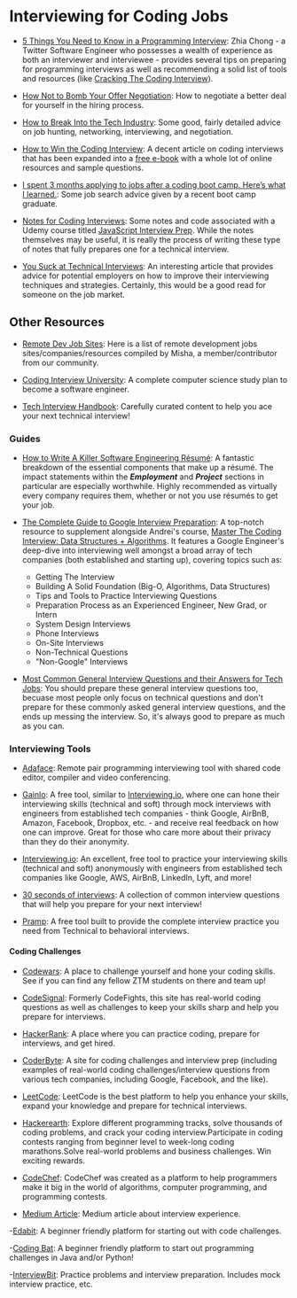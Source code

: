 # Interviewing for Coding Jobs

- [5 Things You Need to Know in a Programming Interview](https://medium.freecodecamp.org/the-most-important-things-you-need-to-know-for-a-programming-interview-3429ac2454b): Zhia Chong - a Twitter Software Engineer who possesses a wealth of experience as both an interviewer and interviewee - provides several tips on preparing for programming interviews as well as recommending a solid list of tools and resources (like [Cracking The Coding Interview](https://www.amazon.com/gp/product/0984782850/ref=as_li_tl?ie=UTF8&tag=zrecommended-20&camp=1789&creative=9325&linkCode=as2&creativeASIN=0984782850&linkId=86b9ff78cbd7423ea3b98d3aca1995c3)).

- [How Not to Bomb Your Offer Negotiation](https://medium.freecodecamp.org/how-not-to-bomb-your-offer-negotiation-c46bb9bc7dea): How to negotiate a better deal for yourself in the hiring process.

- [How to Break Into the Tech Industry](https://haseebq.com/how-to-break-into-tech-job-hunting-and-interviews/): Some good, fairly detailed advice on job hunting, networking, interviewing, and negotiation.

- [How to Win the Coding Interview](https://blog.devmastery.com/how-to-win-the-coding-interview-71ae7102d685): A decent article on coding interviews that has been expanded into a [free e-book](http://freebies.devmastery.com/interview-guide/) with a whole lot of online resources and sample questions.

- [I spent 3 months applying to jobs after a coding boot camp. Here’s what I learned.](https://medium.freecodecamp.org/5-key-learnings-from-the-post-bootcamp-job-search-9a07468d2331): Some job search advice given by a recent boot camp graduate.

- [Notes for Coding Interviews](https://pulamusic.github.io/Moon/coding-interviews/): Some notes and code associated with a Udemy course titled [JavaScript Interview Prep](https://www.udemy.com/javascript-interview-prep/learn/v4/content). While the notes themselves may be useful, it is really the process of writing these type of notes that fully prepares one for a technical interview.

- [You Suck at Technical Interviews](http://seldo.com/weblog/2014/08/26/you_suck_at_technical_interviews): An interesting article that provides advice for potential employers on how to improve their interviewing techniques and strategies. Certainly, this would be a good read for someone on the job market.

## Other Resources

- [Remote Dev Job Sites](http://bit.ly/2NSgGe1): Here is a list of remote development jobs sites/companies/resources compiled by Misha, a member/contributor from our community.

- [Coding Interview University](https://github.com/jwasham/coding-interview-university): A complete computer science study plan to become a software engineer.

- [Tech Interview Handbook](https://yangshun.github.io/tech-interview-handbook/): Carefully curated content to help you ace your next technical interview!

### Guides

- [How to Write A Killer Software Engineering Résumé](https://medium.freecodecamp.org/writing-a-killer-software-engineering-resume-b11c91ef699d): A fantastic breakdown of the essential components that make up a résumé. The impact statements within the **_Employment_** and **_Project_** sections in particular are especially worthwhile. Highly recommended as virtually every company requires them, whether or not you use résumés to get your job.

- [The Complete Guide to Google Interview Preparation](http://blog.gainlo.co/index.php/category/google-interview-preparation/): A top-notch resource to supplement alongside Andrei's course, [Master The Coding Interview: Data Structures + Algorithms](https://www.udemy.com/master-the-coding-interview-data-structures-algorithms/). It features a Google Engineer's deep-dive into interviewing well amongst a broad array of tech companies (both established and starting up), covering topics such as:

  - Getting The Interview
  - Building A Solid Foundation (Big-O, Algorithms, Data Structures)
  - Tips and Tools to Practice Interviewing Questions
  - Preparation Process as an Experienced Engineer, New Grad, or Intern
  - System Design Interviews
  - Phone Interviews
  - On-Site Interviews
  - Non-Technical Questions
  - "Non-Google" Interviews

- [Most Common General Interview Questions and their Answers for Tech Jobs](https://ayedot.com/119/MiniBlog/General-Interview-Questions-and-their-Answers-for-Tech-Jobs): You should prepare these general interview questions too, becuase most people only focus on technical questions and don't prepare for these commonly asked general interview questions, and the ends up messing the interview. So, it's always good to prepare as much as you can.

### Interviewing Tools

- [Adaface](https://www/adaface.com/pair-pro): Remote pair programming interviewing tool with shared code editor, compiler and video conferencing.

- [Gainlo](http://www.gainlo.co/#!/): A free tool, similar to [Interviewing.io](https://interviewing.io/), where one can hone their interviewing skills (technical and soft) through mock interviews with engineers from established tech companies - think Google, AirBnB, Amazon, Facebook, Dropbox, etc. - and receive real feedback on how one can improve. Great for those who care more about their privacy than they do their anonymity.

- [Interviewing.io](https://interviewing.io/): An excellent, free tool to practice your interviewing skills (technical and soft) anonymously with engineers from established tech companies like Google, AWS, AirBnB, LinkedIn, Lyft, and more!

- [30 seconds of interviews](https://30secondsofinterviews.org/): A collection of common interview questions that will help you prepare for your next interview!

- [Pramp](https://www.pramp.com/): A free tool built to provide the complete interview practice you need from Technical to behavioral interviews.

#### Coding Challenges

- [Codewars](https://www.codewars.com/): A place to challenge yourself and hone your coding skills. See if you can find any fellow ZTM students on there and team up!

- [CodeSignal](https://www.codesignal.com): Formerly CodeFights, this site has real-world coding questions as well as challenges to keep your skills sharp and help you prepare for interviews.

- [HackerRank](https://www.hackerrank.com/): A place where you can practice coding, prepare for interviews, and get hired.

- [CoderByte](https://www.coderbyte.com/): A site for coding challenges and interview prep (including examples of real-world coding challenges/interview questions from various tech companies, including Google, Facebook, and the like).

- [LeetCode](https://leetcode.com/): LeetCode is the best platform to help you enhance your skills, expand your knowledge and prepare for technical interviews.

- [Hackerearth](https://www.hackerearth.com/for-developers): Explore different programming tracks, solve thousands of coding problems, and crack your coding interview.Participate in coding contests ranging from beginner level to week-long coding marathons.Solve real-world problems and business challenges. Win exciting rewards.

- [CodeChef](https://www.codechef.com/): CodeChef was created as a platform to help programmers make it big in the world of algorithms, computer programming, and programming contests.

- [Medium Article](https://medium.com/swlh/interview-preparation-that-helped-me-get-multiple-offers-during-the-lockdown-54675bae8bed): Medium article about interview experience.

-[Edabit](https://edabit.com): A beginner friendly platform for starting out with code challenges.

-[Coding Bat](https://codingbat.com/java): A beginner friendly platform to start out programming challenges in Java and/or Python!

-[InterviewBit](https://www.interviewbit.com/): Practice problems and interview preparation. Includes mock interview practice, etc. 
